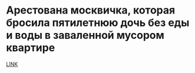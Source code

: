 # Арестована москвичка, которая бросила пятилетнюю дочь без еды и воды в заваленной мусором квартире 



[LINK](https://varlamov.ru/3344880.html)